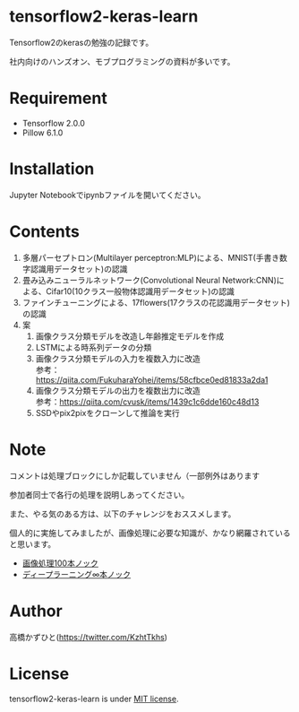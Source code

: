 # tensorflow2-keras-learn
 Tensorflow2のkerasの勉強の記録です。
 
 社内向けのハンズオン、モブプログラミングの資料が多いです。

# Requirement
 
* Tensorflow 2.0.0
* Pillow 6.1.0
 
# Installation
 
Jupyter Notebookでipynbファイルを開いてください。

# Contents

1. 多層パーセプトロン(Multilayer perceptron:MLP)による、MNIST(手書き数字認識用データセット)の認識
1. 畳み込みニューラルネットワーク(Convolutional Neural Network:CNN)による、Cifar10(10クラス一般物体認識用データセット)の認識
1. ファインチューニングによる、17flowers(17クラスの花認識用データセット)の認識
1. 案
    1. 画像クラス分類モデルを改造し年齢推定モデルを作成
    1. LSTMによる時系列データの分類
    1. 画像クラス分類モデルの入力を複数入力に改造<br>参考：https://qiita.com/FukuharaYohei/items/58cfbce0ed81833a2da1
    1. 画像クラス分類モデルの出力を複数出力に改造<br>参考：https://qiita.com/cvusk/items/1439c1c6dde160c48d13
    1. SSDやpix2pixをクローンして推論を実行

# Note

コメントは処理ブロックにしか記載していません（一部例外はあります

参加者同士で各行の処理を説明しあってください。

また、やる気のある方は、以下のチャレンジをおススメします。

個人的に実施してみましたが、画像処理に必要な知識が、かなり網羅されていると思います。

* [画像処理100本ノック](https://github.com/yoyoyo-yo/Gasyori100knock)
* [ディープラーニング∞本ノック](https://github.com/yoyoyo-yo/DeepLearningMugenKnock)
 
# Author
高橋かずひと(https://twitter.com/KzhtTkhs)
 
# License 
tensorflow2-keras-learn is under [MIT license](https://en.wikipedia.org/wiki/MIT_License).
